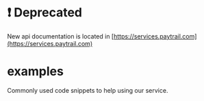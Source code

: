 # :exclamation: Deprecated
New api documentation is located in [https://services.paytrail.com](https://services.paytrail.com)

# examples
Commonly used code snippets to help using our service.
